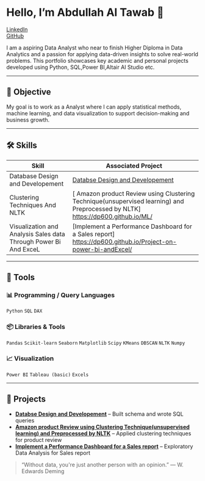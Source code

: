 # Hello, I’m Abdullah Al Tawab 👋

[LinkedIn](https://www.linkedin.com/in/abdullah-al-tawab-aa0a3a2b6/)  
[GitHub](https://github.com/dp600)  

I am a aspiring Data Analyst who near to finish Higher Diploma in Data Analytics and a passion for applying data-driven insights to solve real-world problems. This portfolio showcases key academic and personal projects developed using Python, SQL,Power BI,Altair AI Studio etc.

---

## 🎯 Objective

My goal is to work as a  Analyst  where I can apply statistical methods, machine learning, and data visualization to support decision-making and business growth.

---

## 🛠 Skills

| Skill                                   | Associated Project                         |
|----------------------------------------|--------------------------------------------|
| Database Design and Developement                     | [Databse Design and Developement ](https://github.com/dp600/Database-Design-and-Development/blob/928275079e9e53e94c3d466bdfc4a850ea07247d/README.md)         |
| Clustering Techniques And NLTK| [ Amazon product Review using Clustering Technique(unsupervised learning) and Preprocessed by NLTK] https://dp600.github.io/ML/ |
| Visualization and Analysis Sales data Through Power Bi And ExceL | [Implement a Performance Dashboard for a Sales report] https://dp600.github.io/Project-on-power-bi-andExcel/ |

---
## 🔧 Tools

### 📊 Programming / Query Languages  
`Python` `SQL` `DAX`

### 📦 Libraries & Tools  
`Pandas` `Scikit-learn` `Seaborn` `Matplotlib` `Scipy` `KMeans` `DBSCAN` `NLTK` `Numpy`

### 📈 Visualization  
`Power BI` `Tableau (basic)` `Excels`

---

## 📁 Projects

- **[Databse Design and Developement]((https://github.com/dp600/Data-Analytics-Portfolio/blob/ad738d7555456a5b13ebc0661b3349f11e72d8a1/Database%20project.md) )** – Built schema and wrote SQL queries
- **[Amazon product Review using Clustering Technique(unsupervised learning) and Preprocessed by NLTK]((https://github.com/dp600/ML/blob/40065820c9b63d317295ae2e7fcbeea6a1507c87/README.md))** – Applied clustering techniques for product review
- **[Implement a Performance Dashboard for a Sales report]((https://github.com/dp600/Project-on-power-bi-andExcel/blob/f2c0ad0ebb0a40a577c8556d2c0c177db3b4dafe/README.md))** – Exploratory Data Analysis for Sales report 


> “Without data, you're just another person with an opinion.” — W. Edwards Deming

